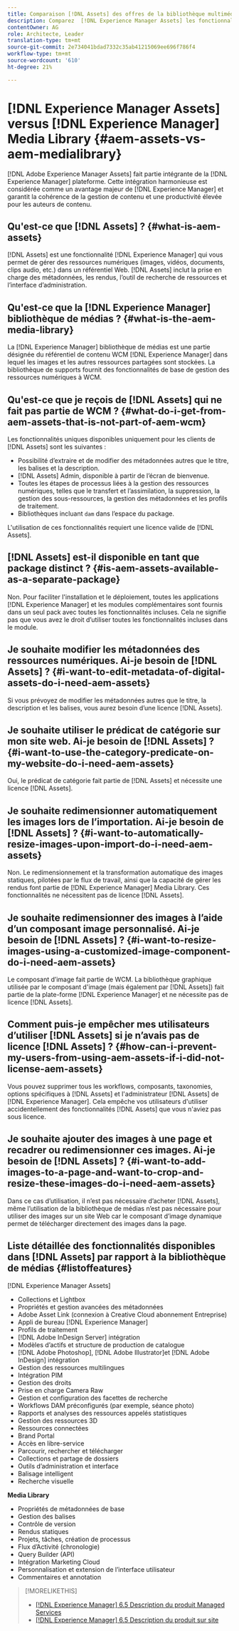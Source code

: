 ```yaml
---
title: Comparaison [!DNL Assets] des offres de la bibliothèque multimédia
description: Comparez  [!DNL Experience Manager Assets] les fonctionnalités de la bibliothèque multimédia et connaissez les différences.
contentOwner: AG
role: Architecte, Leader
translation-type: tm+mt
source-git-commit: 2e734041bdad7332c35ab41215069ee696f786f4
workflow-type: tm+mt
source-wordcount: '610'
ht-degree: 21%

---
```



# [!DNL Experience Manager Assets] versus  [!DNL Experience Manager] Media Library  {#aem-assets-vs-aem-medialibrary}

[!DNL Adobe Experience Manager Assets] fait partie intégrante de la  [!DNL Experience Manager] plateforme. Cette intégration harmonieuse est considérée comme un avantage majeur de [!DNL Experience Manager] et garantit la cohérence de la gestion de contenu et une productivité élevée pour les auteurs de contenu.

## Qu&#39;est-ce que [!DNL Assets] ? {#what-is-aem-assets}

[!DNL Assets] est une fonctionnalité  [!DNL Experience Manager] qui vous permet de gérer des ressources numériques (images, vidéos, documents, clips audio, etc.) dans un référentiel Web. [!DNL Assets] inclut la prise en charge des métadonnées, les rendus, l’outil de recherche de ressources et l’interface d’administration.

## Qu&#39;est-ce que la [!DNL Experience Manager] bibliothèque de médias ? {#what-is-the-aem-media-library}

La [!DNL Experience Manager] bibliothèque de médias est une partie désignée du référentiel de contenu WCM [!DNL Experience Manager] dans lequel les images et les autres ressources partagées sont stockées. La bibliothèque de supports fournit des fonctionnalités de base de gestion des ressources numériques à WCM.

## Qu&#39;est-ce que je reçois de [!DNL Assets] qui ne fait pas partie de WCM ? {#what-do-i-get-from-aem-assets-that-is-not-part-of-aem-wcm}

Les fonctionnalités uniques disponibles uniquement pour les clients de [!DNL Assets] sont les suivantes :

* Possibilité d’extraire et de modifier des métadonnées autres que le titre, les balises et la description.
* [!DNL Assets] Admin, disponible à partir de l’écran de bienvenue.
* Toutes les étapes de processus liées à la gestion des ressources numériques, telles que le transfert et l’assimilation, la suppression, la gestion des sous-ressources, la gestion des métadonnées et les profils de traitement.
* Bibliothèques incluant `dam` dans l’espace du package.

L&#39;utilisation de ces fonctionnalités requiert une licence valide de [!DNL Assets].

## [!DNL Assets] est-il disponible en tant que package distinct ? {#is-aem-assets-available-as-a-separate-package}

Non. Pour faciliter l&#39;installation et le déploiement, toutes les applications [!DNL Experience Manager] et les modules complémentaires sont fournis dans un seul pack avec toutes les fonctionnalités incluses. Cela ne signifie pas que vous avez le droit d’utiliser toutes les fonctionnalités incluses dans le module.

## Je souhaite modifier les métadonnées des ressources numériques. Ai-je besoin de [!DNL Assets] ? {#i-want-to-edit-metadata-of-digital-assets-do-i-need-aem-assets}

Si vous prévoyez de modifier les métadonnées autres que le titre, la description et les balises, vous aurez besoin d’une licence [!DNL Assets].

## Je souhaite utiliser le prédicat de catégorie sur mon site web. Ai-je besoin de [!DNL Assets] ? {#i-want-to-use-the-category-predicate-on-my-website-do-i-need-aem-assets}

Oui, le prédicat de catégorie fait partie de [!DNL Assets] et nécessite une licence [!DNL Assets].

## Je souhaite redimensionner automatiquement les images lors de l’importation. Ai-je besoin de [!DNL Assets] ? {#i-want-to-automatically-resize-images-upon-import-do-i-need-aem-assets}

Non. Le redimensionnement et la transformation automatique des images statiques, pilotées par le flux de travail, ainsi que la capacité de gérer les rendus font partie de [!DNL Experience Manager] Media Library. Ces fonctionnalités ne nécessitent pas de licence [!DNL Assets].

## Je souhaite redimensionner des images à l’aide d’un composant image personnalisé. Ai-je besoin de [!DNL Assets] ? {#i-want-to-resize-images-using-a-customized-image-component-do-i-need-aem-assets}

Le composant d’image fait partie de WCM. La bibliothèque graphique utilisée par le composant d&#39;image (mais également par [!DNL Assets]) fait partie de la plate-forme [!DNL Experience Manager] et ne nécessite pas de licence [!DNL Assets].

## Comment puis-je empêcher mes utilisateurs d’utiliser [!DNL Assets] si je n’avais pas de licence [!DNL Assets] ? {#how-can-i-prevent-my-users-from-using-aem-assets-if-i-did-not-license-aem-assets}

Vous pouvez supprimer tous les workflows, composants, taxonomies, options spécifiques à [!DNL Assets] et l&#39;administrateur [!DNL Assets] de [!DNL Experience Manager]. Cela empêche vos utilisateurs d&#39;utiliser accidentellement des fonctionnalités [!DNL Assets] que vous n&#39;aviez pas sous licence.

## Je souhaite ajouter des images à une page et recadrer ou redimensionner ces images. Ai-je besoin de [!DNL Assets] ? {#i-want-to-add-images-to-a-page-and-want-to-crop-and-resize-these-images-do-i-need-aem-assets}

Dans ce cas d’utilisation, il n’est pas nécessaire d’acheter [!DNL Assets], même l’utilisation de la bibliothèque de médias n’est pas nécessaire pour utiliser des images sur un site Web car le composant d’image dynamique permet de télécharger directement des images dans la page.

## Liste détaillée des fonctionnalités disponibles dans [!DNL Assets] par rapport à la bibliothèque de médias {#listoffeatures}

[!DNL Experience Manager Assets]

* Collections et Lightbox
* Propriétés et gestion avancées des métadonnées
* Adobe Asset Link (connexion à Creative Cloud abonnement Entreprise)
* Appli de bureau [!DNL Experience Manager]
* Profils de traitement
* [!DNL Adobe InDesign Server] intégration
* Modèles d’actifs et structure de production de catalogue
* [!DNL Adobe Photoshop],  [!DNL Adobe Illustrator]et  [!DNL Adobe InDesign] intégration
* Gestion des ressources multilingues
* Intégration PIM
* Gestion des droits
* Prise en charge Camera Raw
* Gestion et configuration des facettes de recherche
* Workflows DAM préconfigurés (par exemple, séance photo)
* Rapports et analyses des ressources appelés statistiques
* Gestion des ressources 3D
* Ressources connectées
* Brand Portal
* Accès en libre-service
* Parcourir, rechercher et télécharger
* Collections et partage de dossiers
* Outils d’administration et interface
* Balisage intelligent
* Recherche visuelle

**Media Library**

* Propriétés de métadonnées de base
* Gestion des balises
* Contrôle de version
* Rendus statiques
* Projets, tâches, création de processus
* Flux d’Activité (chronologie)
* Query Builder (API)
* Intégration Marketing Cloud
* Personnalisation et extension de l’interface utilisateur
* Commentaires et annotation

>[!MORELIKETHIS]
>
>* [[!DNL Experience Manager] 6.5 Description du produit Managed Services](https://helpx.adobe.com/legal/product-descriptions/adobe-experience-manager-managed-services.html)
>* [[!DNL Experience Manager] 6.5 Description du produit sur site](https://helpx.adobe.com/legal/product-descriptions/adobe-experience-manager-on-premise.html)

